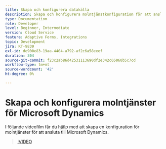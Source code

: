 ```yaml
---
title: Skapa och konfigurera datakälla
description: Skapa och konfigurera molntjänstkonfiguration för att ansluta till Microsoft Dynamics.
type: Documentation
role: Developer
level: Beginner, Intermediate
version: Cloud Service
feature: Adaptive Forms, Integrations
topic: Development
jira: KT-9839
exl-id: de900e83-19aa-4404-a792-af2c6a58eeef
duration: 304
source-git-commit: f23c2ab86d42531113690df2e342c65060b5c7cd
workflow-type: tm+mt
source-wordcount: '42'
ht-degree: 0%

---
```


# Skapa och konfigurera molntjänster för Microsoft Dynamics


I följande videofilm får du hjälp med att skapa en konfiguration för molntjänster för att ansluta till Microsoft Dynamics.

>[!VIDEO](https://video.tv.adobe.com/v/340758?quality=12&learn=on)
